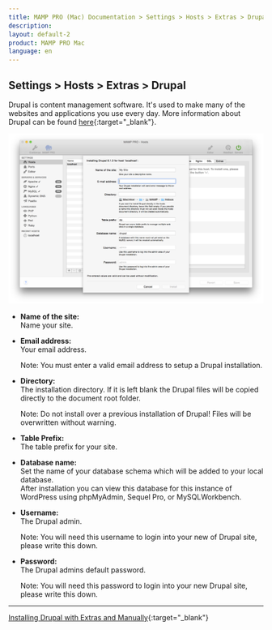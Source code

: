 ```yaml
---
title: MAMP PRO (Mac) Documentation > Settings > Hosts > Extras > Drupal
description: 
layout: default-2
product: MAMP PRO Mac
language: en
---
```


## Settings > Hosts > Extras > Drupal

Drupal is content management software. It's used to make many of the websites and applications you use every day. More information about Drupal can be found [here](https://www.drupal.org){:target="_blank"}.

![MAMP](Drupal.png)

*  **Name of the site:**  
   Name your site.

*  **Email address:**  
   Your email address.  
   
   <div class="alert" role="alert"> 
   Note: You must enter a valid email address to setup a Drupal installation.
   </div>

*  **Directory:**  
   The installation directory. If it is left blank the Drupal files will be copied directly to the document root folder.  
  
   <div class="alert" role="alert"> 
   Note: Do not install over a previous installation of Drupal! Files will be overwritten without warning. 
   </div>

*  **Table Prefix:**  
   The table prefix for your site.

*  **Database name:**  
   Set the name of your database schema which will be added to your local database.  
   After installation you can view this database for this instance of WordPress using phpMyAdmin, Sequel Pro, or           MySQLWorkbench. 
 
*  **Username:**  
   The Drupal admin.
   <div class="alert" role="alert">
   Note: You will need this username to login into your new of Drupal site, please write this down. 
   </div>

*  **Password:**  
   The Drupal admins default password.  
   <div class="alert" role="alert">   
   Note: You will need this password to login into your new Drupal site, please write this down.
   </div>
   
 ---

<i class="fa fa-play-circle-o fa-lg" aria-hidden="true"></i>  [Installing Drupal with Extras and Manually](https://www.youtube.com/watch?v=sGnGFWP5OBE){:target="_blank"}


